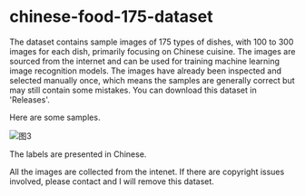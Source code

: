 # chinese-food-175-dataset
The dataset contains sample images of 175 types of dishes, with 100 to 300 images for each dish, primarily focusing on Chinese cuisine. The images are sourced from the internet and can be used for training machine learning image recognition models. The images have already been inspected and selected manually once, which means the samples are generally correct but may still contain some mistakes. You can download this dataset in 'Releases'.

Here are some samples.

![图3](https://github.com/user-attachments/assets/e724dc08-8fd0-4787-8195-9696ee228598)

The labels are presented in Chinese.

All the images are collected from the intenet. If there are copyright issues involved, please contact and I will remove this dataset.

